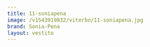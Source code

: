 ```yaml
---
title: 11-soniapena
image: /v1543919832/viterbo/11-soniapena.jpg
brand: Sonia-Pena
layout: vestito
---
```

